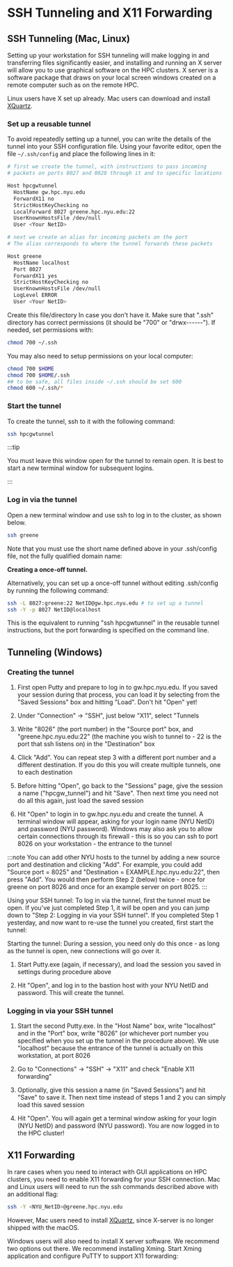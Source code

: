 # SSH Tunneling and X11 Forwarding

[xquartz]: https://www.xquartz.org/

## SSH Tunneling (Mac, Linux)

Setting up your workstation for SSH tunneling will make logging in and transferring files significantly easier, and installing and running an X server will allow you to use graphical software on the HPC clusters. X server is a software package that draws on your local screen windows created on a remote computer such as on the remote HPC.

Linux users have X set up already. Mac users can download and install [XQuartz][xquartz].

### Set up a reusable tunnel 

To avoid repeatedly setting up a tunnel, you can write the details of the tunnel into your SSH configuration file. Using your favorite editor, open the file `~/.ssh/config` and place the following lines in it: 

```sh
# first we create the tunnel, with instructions to pass incoming
# packets on ports 8027 and 8028 through it and to specific locations

Host hpcgwtunnel
  HostName gw.hpc.nyu.edu
  ForwardX11 no
  StrictHostKeyChecking no
  LocalForward 8027 greene.hpc.nyu.edu:22
  UserKnownHostsFile /dev/null 
  User <Your NetID>

# next we create an alias for incoming packets on the port
# The alias corresponds to where the tunnel forwards these packets

Host greene
  HostName localhost
  Port 8027
  ForwardX11 yes
  StrictHostKeyChecking no
  UserKnownHostsFile /dev/null
  LogLevel ERROR
  User <Your NetID>
```

Create this  file/directory  In case you don't have it. Make sure that ".ssh" directory has correct permissions (it should be "700" or "drwx------"). If needed, set permissions with:

```sh
chmod 700 ~/.ssh
```

You may also need to setup permissions on your local computer:

```sh
chmod 700 $HOME
chmod 700 $HOME/.ssh
## to be safe, all files inside ~/.ssh should be set 600
chmod 600 ~/.ssh/*
```

### Start the tunnel

To create the tunnel, ssh to it with the following command:
```sh
ssh hpcgwtunnel
```

:::tip

You must leave this window open for the tunnel to remain open. It is best to start a new terminal window for subsequent logins. 

:::

### Log in via the tunnel

Open a new terminal window and use ssh to log in to the cluster, as shown below.

```sh
ssh greene
```

Note that you must use the short name defined above in your .ssh/config file, not the fully qualified domain name:

**Creating a once-off tunnel.**

Alternatively, you can set up a once-off tunnel without editing .ssh/config by running the following command:

```sh
ssh -L 8027:greene:22 NetID@gw.hpc.nyu.edu # to set up a tunnel
ssh -Y -p 8027 NetID@localhost
```

This is the equivalent to running "ssh hpcgwtunnel" in the reusable tunnel instructions, but the port forwarding is specified on the command line.


## Tunneling (Windows)

### Creating the tunnel

1.  First open Putty and prepare to log in to gw.hpc.nyu.edu. If you saved your session during that process, you can load it by selecting from the "Saved Sessions" box and hitting "Load". Don't hit "Open" yet!

2.  Under "Connection" -> "SSH", just below "X11", select "Tunnels

3.  Write "8026" (the port number) in the "Source port" box, and "greene.hpc.nyu.edu:22" (the machine you wish to tunnel to - 22 is the port that ssh listens on) in the 	"Destination" box

4.  Click "Add". You can repeat step 3 with a different port number and a different destination. If you do this you will create multiple tunnels, one to each destination

5.  Before hitting "Open", go back to the "Sessions" page, give the session a name ("hpcgw_tunnel") and hit "Save". Then next time you need not do all this again, just load the saved session

6.  Hit "Open" to login in to gw.hpc.nyu.edu and create the tunnel. A terminal window will appear, asking for your login name (NYU NetID) and password (NYU password). 	Windows may also ask you to allow certain connections through its firewall - this is so you can ssh to port 8026 on your workstation - the entrance to the tunnel


:::note
You can add other NYU hosts to the tunnel by adding a new source port and destination and clicking "Add". For example, you could add "Source port = 8025" and "Destination = EXAMPLE.hpc.nyu.edu:22", then press "Add". You would then perform Step 2 (below) twice - once for greene on port 8026 and once for an example server on port 8025.
:::

Using your SSH tunnel: To log in via the tunnel, first the tunnel must be open. If you've just completed Step 1, it will be open and you can jump down to "Step 2: Logging in via your SSH tunnel". If you completed Step 1 yesterday, and now want to re-use the tunnel you created, first start the tunnel:

Starting the tunnel: During a session, you need only do this once - as long as the tunnel is open, new connections will go over it.

1.  Start Putty.exe (again, if necessary), and load the session you saved in settings during procedure above

2.  Hit "Open", and log in to the bastion host with your NYU NetID and password. This will create the tunnel. 

### Logging in via your SSH tunnel

1.  Start the second Putty.exe. In the "Host Name" box, write "localhost" and in the "Port" box, write "8026" (or whichever port number you specified when you set up the tunnel in the procedure above). We use "localhost" because the entrance of the tunnel is actually on this workstation, at port 8026

2.  Go to "Connections" -> "SSH" -> "X11" and check "Enable X11 forwarding"

3.  Optionally, give this session a name (in "Saved Sessions") and hit "Save" to save it. Then next time instead of steps 1 and 2 you can simply load this saved session

4.  Hit "Open". You will again get a terminal window asking for your login (NYU NetID) and password (NYU password). You are now logged in to the HPC cluster!

## X11 Forwarding

In rare cases when you need to interact with GUI applications on HPC clusters, you need to enable X11 forwarding for your SSH connection. Mac and Linux users will need to run the ssh commands described above with an additional flag:

```sh
ssh -Y <NYU_NetID>@greene.hpc.nyu.edu
```

However, Mac users need to install [XQuartz][xquartz], since X-server is no longer shipped with the macOS.

Windows users will also need to install X server software. We recommend two options out there. We recommend installing Xming. Start Xming application and configure PuTTY to support X11 forwarding:



